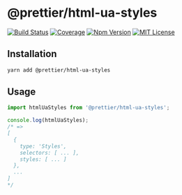 # @prettier/html-ua-styles

[![Build Status][github_actions_badge]][github_actions_link]
[![Coverage][codecov_badge]][codecov_link]
[![Npm Version][package_version_badge]][package_link]
[![MIT License][license_badge]][license_link]

[github_actions_badge]: https://img.shields.io/github/actions/workflow/status/prettier/html-ua-styles/continuous-integration.yml?style=flat-square
[github_actions_link]: https://github.com/prettier/html-ua-styles/actions?query=branch%3Amain
[codecov_badge]: https://codecov.io/gh/prettier/html-ua-styles/branch/main/graph/badge.svg?token=Cvu6qhcepg
[codecov_link]: https://codecov.io/gh/prettier/html-ua-styles
[license_badge]: https://img.shields.io/npm/l/@prettier/html-ua-styles.svg?style=flat-square
[license_link]: https://github.com/prettier/html-ua-styles/blob/main/license
[package_version_badge]: https://img.shields.io/npm/v/@prettier/html-ua-styles.svg?style=flat-square
[package_link]: https://www.npmjs.com/package/@prettier/html-ua-styles

>

## Installation

```sh
yarn add @prettier/html-ua-styles
```

## Usage

```js
import htmlUaStyles from '@prettier/html-ua-styles';

console.log(htmlUaStyles);
/* =>
[
  {
    type: 'Styles',
    selectors: [ ... ],
    styles: [ ... ]
  },
  ...
]
*/
```
